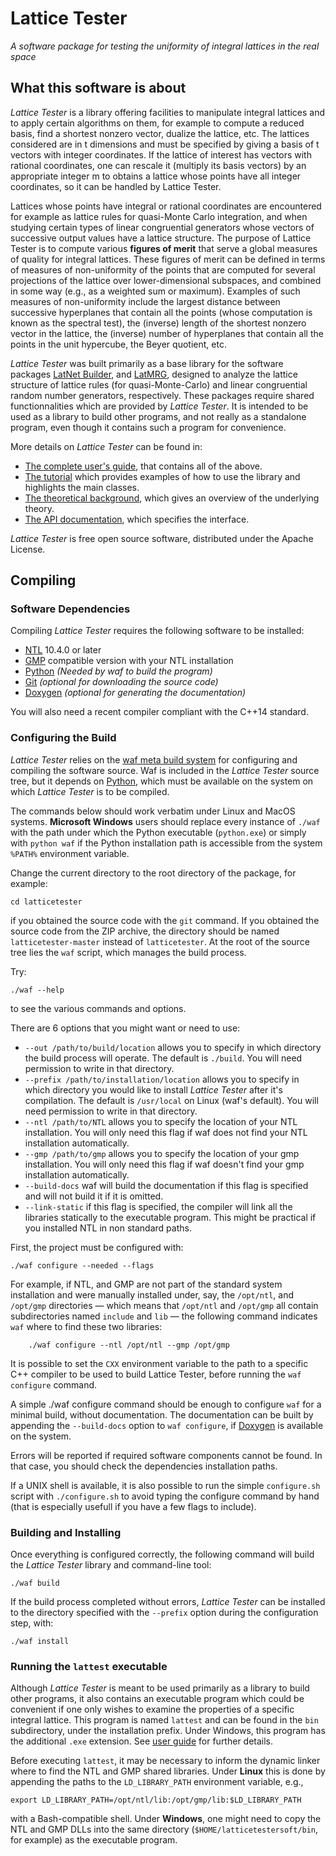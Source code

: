 ﻿# Lattice Tester

_A software package for testing the uniformity of integral lattices in the real space_

## What this software is about

_Lattice Tester_ is a library offering facilities to manipulate integral lattices 
and to apply certain algorithms on them, for example to compute a reduced basis,
find a shortest nonzero vector, dualize the lattice, etc.
The lattices considered are in t dimensions and must be specified by giving a 
basis of t vectors with integer coordinates. If the lattice of interest has vectors 
with rational coordinates, one can rescale it (multiply its basis vectors) 
by an appropriate integer m to obtains a lattice whose points have all integer coordinates,
so it can be handled by Lattice Tester.

Lattices whose points have integral or rational coordinates are encountered for example 
as lattice rules for quasi-Monte Carlo integration, and when studying certain types 
of linear congruential generators whose vectors of successive output values have
a lattice structure. The purpose of Lattice Tester is to compute various 
**figures of merit** that serve a global measures of quality for integral lattices. 
These figures of merit can be defined in terms of measures of non-uniformity of the points
that are computed for several projections of the lattice over lower-dimensional subspaces, 
and combined in some way (e.g., as a weighted sum or maximum).
Examples of such measures of non-uniformity include the largest distance between successive
hyperplanes that contain all the points (whose computation is known as the spectral test),
the (inverse) length of the shortest nonzero vector in the lattice, the (inverse) 
number of hyperplanes that contain all the points in the unit hypercube, the Beyer quotient, etc.

_Lattice Tester_ was built primarily as a base library for the software packages
[LatNet Builder](https://github.com/umontreal-simul/latbuilder),
and [LatMRG](https://github.com/umontreal-simul/latmrg), designed to analyze
the lattice structure of lattice rules (for quasi-Monte-Carlo) and linear 
congruential random number generators, respectively. 
These packages require shared functionnalities which are provided by _Lattice Tester_.
It is intended to be used as a library to build other programs, and not really as a 
standalone program, even though it contains such a program for convenience. 

More details on  *Lattice Tester* can be found in:
- [The complete user's guide](http://umontreal-simul.github.io/latticetester/), that contains all of the above.
- [The tutorial](http://umontreal-simul.github.io/latticetester/db/d4e/tutorial.html) which 
  provides examples of how to use the library and highlights the main classes.
- [The theoretical background](http://umontreal-simul.github.io/latticetester/da/d18/a_intro.html),
  which gives an overview of the underlying theory.
- [The API documentation](http://umontreal-simul.github.io/latticetester/namespaces.html),
  which specifies the interface.

_Lattice Tester_ is free open source software, distributed under the Apache License.

## Compiling

### Software Dependencies

Compiling *Lattice Tester* requires the following software to be installed:

* [NTL](http://www.shoup.net/ntl/index.html) 10.4.0 or later
* [GMP](https://gmplib.org/) compatible version with your NTL installation
* [Python](https://www.python.org/) *(Needed by waf to build the program)*
* [Git](http://git-scm.com/) *(optional for downloading the source code)*
* [Doxygen](http://www.stack.nl/~dimitri/doxygen/) *(optional for generating
  the documentation)*

You will also need a recent compiler compliant with the C++14 standard.

### Configuring the Build

*Lattice Tester* relies on the
[waf meta build system](https://code.google.com/p/waf/) for configuring and
compiling the software source. Waf is included in the *Lattice Tester* source 
tree, but it depends on [Python](http://python.org/download), which must be 
available on the system on which *Lattice Tester* is to be compiled.

The commands below should work verbatim under Linux and MacOS systems.
**Microsoft Windows** users should replace every instance of `./waf` 
with the path under which the Python executable
(`python.exe`) or simply with `python waf`
if the Python installation path is accessible from the system `%PATH%`
environment variable.

Change the current directory to the root directory of the package, for example:

    cd latticetester

if you obtained the source code with the `git` command.
If you obtained the source code from the ZIP archive, the directory should be
named `latticetester-master` instead of `latticetester`.
At the root of the source tree lies the `waf` script, which manages the build
process.

Try:

	./waf --help

to see the various commands and options.

There are 6 options that you might want or need to use:
- `--out /path/to/build/location` allows you to specify in which directory the
  build process will operate. The default is `./build`. You will need permission
  to write in that directory.
- `--prefix /path/to/installation/location` allows you to specify in which 
  directory you would like to install *Lattice Tester* after it's compilation.
  The default is `/usr/local` on Linux (waf's default). You will need permission
  to write in that directory.
- `--ntl /path/to/NTL` allows you to specify the location of your NTL 
  installation. You will only need this flag if waf does not find your NTL
  installation automatically.
- `--gmp /path/to/gmp` allows you to specify the location of your gmp
  installation. You will only need this flag if waf doesn't find your gmp
  installation automatically.
- `--build-docs` waf will build the documentation if this flag is specified and 
  will not build it if it is omitted.
- `--link-static` if this flag is specified, the compiler will link all the 
  libraries statically to the executable program. This might be practical if
  you installed NTL in non standard paths.

First, the project must be configured with:

	./waf configure --needed --flags

For example, if NTL, and GMP are not part of the standard system installation and were
manually installed under, say, the `/opt/ntl`, and `/opt/gmp` directories —
which means that `/opt/ntl` and `/opt/gmp` all contain subdirectories named
`include` and `lib` — the following command indicates `waf` where to find these
two libraries:

        ./waf configure --ntl /opt/ntl --gmp /opt/gmp

It is possible to set the `CXX` environment variable to the path to a specific
C++ compiler to be used to build Lattice Tester, before running the `waf
configure` command.

A simple 
    ./waf configure
command should be enough to configure `waf` for a minimal build,
without documentation. The documentation can be built by
appending the `--build-docs` option to `waf configure`, if
  [Doxygen](http://www.stack.nl/~dimitri/doxygen/) is available on the system.

Errors will be reported if required software components cannot be found.  In
that case, you should check the dependencies installation paths.

If a UNIX shell is available, it is also possible to run the simple `configure.sh`
script with `./configure.sh` to avoid typing the configure command by hand 
(that is especially usefull if you have a few flags to include).

### Building and Installing

Once everything is configured correctly, the following command will build the
*Lattice Tester* library and command-line tool:

    ./waf build

If the build process completed without errors, *Lattice Tester* can be installed to the
directory specified with the `--prefix` option during the configuration step,
with:

    ./waf install


### Running the `lattest` executable

Although *Lattice Tester* is meant to be used primarily as a library to build other programs,
it also contains an executable program which could be convenient if one only wishes to
examine the properties of a specific integral lattice. This program is named `lattest` and 
can be found in the `bin` subdirectory, under the installation prefix.
Under Windows, this program has the additional `.exe` extension.
See [user guide](http://umontreal-simul.github.io/latticetester/) for further details.

Before executing `lattest`, it may be necessary to inform the dynamic
linker where to find the NTL and GMP shared libraries.  Under **Linux**
this is done by appending the paths to the `LD_LIBRARY_PATH` environment
variable, e.g.,

    export LD_LIBRARY_PATH=/opt/ntl/lib:/opt/gmp/lib:$LD_LIBRARY_PATH

with a Bash-compatible shell.  Under **Windows**, one might need to copy the NTL and GMP DLLs into the
same directory (`$HOME/latticetestersoft/bin`, for example) as the executable program.
